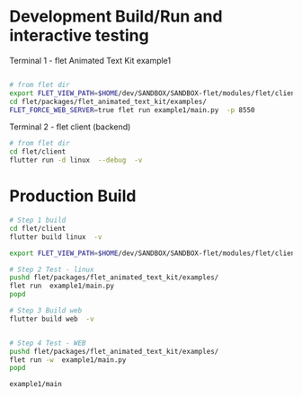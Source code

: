
# Development Build/Run and interactive testing

Terminal 1 - flet Animated Text Kit example1
```bash

# from flet dir
export FLET_VIEW_PATH=$HOME/dev/SANDBOX/SANDBOX-flet/modules/flet/client/build/linux/x64/debug/bundle
cd flet/packages/flet_animated_text_kit/examples/
FLET_FORCE_WEB_SERVER=true flet run example1/main.py  -p 8550
```
Terminal 2 - flet client (backend)
```bash
# from flet dir
cd flet/client
flutter run -d linux  --debug  -v
```

# Production Build

```bash
# Step 1 build
cd flet/client
flutter build linux  -v 

export FLET_VIEW_PATH=$HOME/dev/SANDBOX/SANDBOX-flet/modules/flet/client/build/linux/x64/release/bundle

# Step 2 Test - linux
pushd flet/packages/flet_animated_text_kit/examples/
flet run  example1/main.py
popd

# Step 3 Build web
flutter build web  -v 


# Step 4 Test - WEB
pushd flet/packages/flet_animated_text_kit/examples/
flet run -w  example1/main.py
popd

example1/main
```